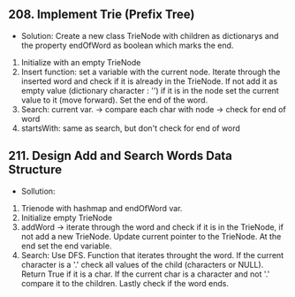 ## 208. Implement Trie (Prefix Tree)

- Solution: Create a new class TrieNode with children as dictionarys and the property endOfWord as boolean which marks the end.
1. Initialize with an empty TrieNode
2. Insert function: set a variable with the current node. Iterate through the inserted word and check if it is already in the TrieNode. If not add it as empty value (dictionary character : '') if it is in the node set the current value to it (move forward). Set the end of the word.
3. Search: current var. -> compare each char with node -> check for end of word
4. startsWith: same as search, but don't check for end of word



## 211. Design Add and Search Words Data Structure
- Sollution: 
1. Trienode with hashmap and endOfWord var. 
2. Initialize empty TrieNode
3. addWord -> iterate through the word and check if it is in the TrieNode, if not add a new TrieNode. Update current pointer to the TrieNode. At the end set the end variable.
4. Search: Use DFS. Function that iterates throught the word. If the current character is a '.' check all values of the child (characters or NULL). Return True if it is a char. If the current char is a character and not '.' compare it to the children. Lastly check if the word ends.